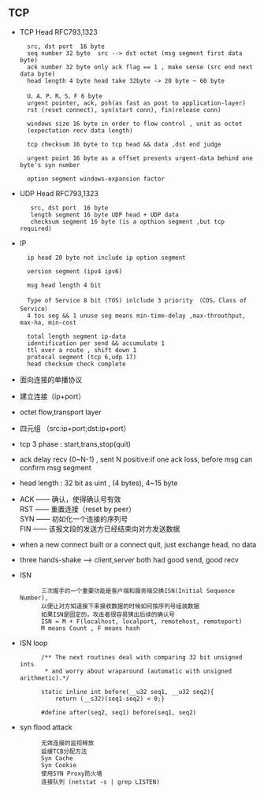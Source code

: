 ## TCP 

- TCP Head RFC793,1323

        src, dst port  16 byte
        seq number 32 byte  src --> dst octet (msg segment first data byte)
        ack number 32 byte only ack flag == 1 , make sense (src end next data byte)
        head length 4 byte head take 32byte -> 20 byte ~ 60 byte
        
        U、A、P、R、S、F 6 byte
        urgent pointer, ack, psh(as fast as post to application-layer)
        rst (reset connect), syn(start conn), fin(release conn)
        
        windows size 16 byte in order to flow control , unit as octet
        (expectation recv data length)
        
        tcp checksum 16 byte to tcp head && data ,dst end judge
        
        urgent point 16 byte as a offset presents urgent-data behind one byte's syn number
        
        option segment windows-expansion factor
    
- UDP Head RFC793,1323

         src, dst port  16 byte
         length segment 16 byte UDP head + UDP data
         checksum segment 16 byte (is a opthion segment ,but tcp required)
         
- IP 

        ip head 20 byte not include ip option segment
        
        version segment (ipv4 ipv6)
        
        msg head length 4 bit
        
        Type of Service 8 bit (TOS) inlclude 3 priority （COS，Class of Service）
        4 tos seg && 1 unuse seg means min-time-delay ,max-throuthput, max-ha, min-cost
        
        total length segment ip-data
        identification per send && accumulate 1
        ttl over a route , shift down 1
        protocal segment (tcp 6,udp 17)
        head checksum check complete 
        

- 面向连接的单播协议
- 建立连接（ip+port）
- octet flow,transport layer
- 四元组 （src:ip+port;dst:ip+port）
- tcp 3 phase : start,trans,stop(quit)
- ack delay recv (0~N-1) , sent N 
  positive:if one ack loss, before msg can confirm msg segment
- head length : 32 bit as uint , (4 bytes), 4~15 byte
- ACK —— 确认，使得确认号有效 \
  RST —— 重置连接（reset by peer）\
  SYN —— 初如化一个连接的序列号 \
  FIN —— 该报文段的发送方已经结束向对方发送数据 
- when a new connect built or a connect quit, just exchange head, no data

- three hands-shake --> client,server both had good send, good recv


- ISN

            三次握手的一个重要功能是客户端和服务端交换ISN(Initial Sequence Number), 
            以便让对方知道接下来接收数据的时候如何按序列号组装数据
            如果ISN是固定的，攻击者很容易猜出后续的确认号
            ISN = M + F(localhost, localport, remotehost, remoteport)
            M means Count , F means hash
            
- ISN loop

            /** The next routines deal with comparing 32 bit unsigned ints
             * and worry about wraparound (automatic with unsigned arithmetic).*/
            
            static inline int before(__u32 seq1, __u32 seq2){
                return (__s32)(seq1-seq2) < 0;}
            
            #define after(seq2, seq1) before(seq1, seq2)
           

- syn flood attack

            无效连接的监视释放
            延缓TCB分配方法
            Syn Cache
            Syn Cookie
            使用SYN Proxy防火墙
            连接队列 (netstat -s | grep LISTEN)
            

